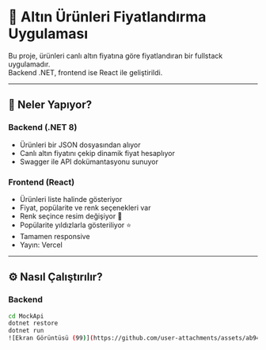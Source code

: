 # 💍 Altın Ürünleri Fiyatlandırma Uygulaması

Bu proje, ürünleri canlı altın fiyatına göre fiyatlandıran bir fullstack uygulamadır.  
Backend .NET, frontend ise React ile geliştirildi.

---

## 🚀 Neler Yapıyor?

### Backend (.NET 8)
- Ürünleri bir JSON dosyasından alıyor
- Canlı altın fiyatını çekip dinamik fiyat hesaplıyor
- Swagger ile API dokümantasyonu sunuyor

### Frontend (React)
- Ürünleri liste halinde gösteriyor
- Fiyat, popülarite ve renk seçenekleri var
- Renk seçince resim değişiyor 🎨
- Popülarite yıldızlarla gösteriliyor ⭐
- Tamamen responsive
- Yayın: Vercel

---

## ⚙️ Nasıl Çalıştırılır?

### Backend
```bash
cd MockApi
dotnet restore
dotnet run
![Ekran Görüntüsü (99)](https://github.com/user-attachments/assets/ab94d2f3-b980-402a-a883-d45337958cf5)



